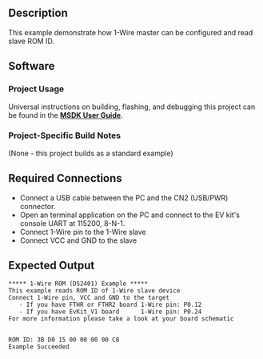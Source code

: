 ## Description

This example demonstrate how 1-Wire master can be configured and read slave ROM ID.


## Software

### Project Usage

Universal instructions on building, flashing, and debugging this project can be found in the **[MSDK User Guide](https://analogdevicesinc.github.io/msdk/USERGUIDE/)**.

### Project-Specific Build Notes

(None - this project builds as a standard example)

## Required Connections

-   Connect a USB cable between the PC and the CN2 (USB/PWR) connector.
-   Open an terminal application on the PC and connect to the EV kit's console UART at 115200, 8-N-1.
-   Connect 1-Wire pin to the 1-Wire slave
-   Connect VCC and GND to the slave

## Expected Output

```
***** 1-Wire ROM (DS2401) Example *****
This example reads ROM ID of 1-Wire slave device
Connect 1-Wire pin, VCC and GND to the target
   - If you have FTHR or FTHR2 board 1-Wire pin: P0.12
   - If you have EvKit_V1 board      1-Wire pin: P0.24
For more information please take a look at your board schematic


ROM ID: 3B D0 15 00 00 00 00 C8
Example Succeeded
```